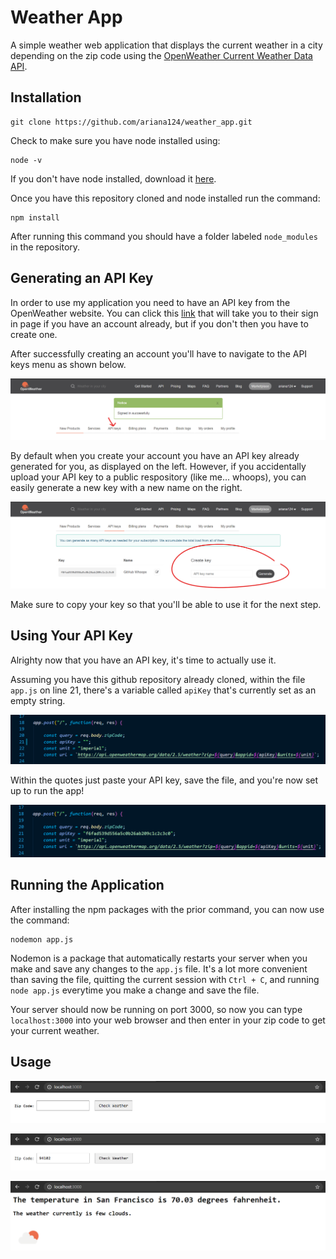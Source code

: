 # Weather App

A simple weather web application that displays the current weather in a city depending on the zip code using the [OpenWeather Current Weather Data API](https://openweathermap.org/api).

## Installation

```
git clone https://github.com/ariana124/weather_app.git
```

Check to make sure you have node installed using:

```
node -v
```

If you don't have node installed, download it [here](https://nodejs.org/en/download/).

Once you have this repository cloned and node installed run the command:

```
npm install
```

After running this command you should have a folder labeled `node_modules` in the repository.

## Generating an API Key

In order to use my application you need to have an API key from the OpenWeather website. You can click this [link](https://home.openweathermap.org/users/sign_in) that will take you to their sign in page if you have an account already, but if you don't then you have to create one.

After successfully creating an account you'll have to navigate to the API keys menu as shown below.

![Account Menu](/screenshots/signedin.png)

By default when you create your account you have an API key already generated for you, as displayed on the left. However, if you accidentally upload your API key to a public respository (like me... whoops), you can easily generate a new key with a new name on the right.

![Generate API Key](/screenshots/generate-key.png)

Make sure to copy your key so that you'll be able to use it for the next step.

## Using Your API Key

Alrighty now that you have an API key, it's time to actually use it.

Assuming you have this github repository already cloned, within the file `app.js` on line 21, there's a variable called `apiKey` that's currently set as an empty string. 

![Empty Key Slot](/screenshots/empty-key-slot.png)

Within the quotes just paste your API key, save the file, and you're now set up to run the app!

![Pasting the API Key](/screenshots/api-key.png)

## Running the Application

After installing the npm packages with the prior command, you can now use the command:

```
nodemon app.js
```

Nodemon is a package that automatically restarts your server when you make and save any changes to the `app.js` file. It's a lot more convenient than saving the file, quitting the current session with `Ctrl + C`, and running `node app.js` everytime you make a change and save the file.

Your server should now be running on port 3000, so now you can type `localhost:3000` into your web browser and then enter in your zip code to get your current weather.

## Usage

![Home](/screenshots/home.png)

![Input](/screenshots/input.png)

![Output](/screenshots/output.png)
